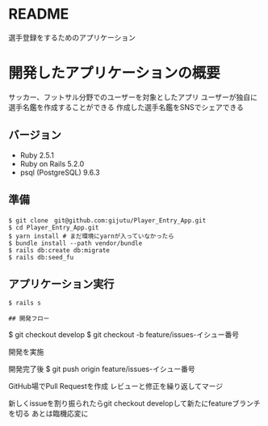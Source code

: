 # README
選手登録をするためのアプリケーション

# 開発したアプリケーションの概要
サッカー、フットサル分野でのユーザーを対象としたアプリ
ユーザーが独自に選手名鑑を作成することができる
作成した選手名鑑をSNSでシェアできる

## バージョン
* Ruby 2.5.1
* Ruby on Rails 5.2.0
* psql (PostgreSQL) 9.6.3

## 準備

```
$ git clone　git@github.com:gijutu/Player_Entry_App.git
$ cd Player_Entry_App.git
$ yarn install # まだ環境にyarnが入っていなかったら
$ bundle install --path vendor/bundle
$ rails db:create db:migrate
$ rails db:seed_fu
```

## アプリケーション実行

```
$ rails s

## 開発フロー

```
$ git checkout develop
$ git checkout -b feature/issues-イシュー番号

開発を実施

開発完了後
$ git push origin feature/issues-イシュー番号

GitHub場でPull Requestを作成
レビューと修正を繰り返してマージ

新しくissueを割り振られたらgit checkout developして新たにfeatureブランチを切る
あとは臨機応変に
```
